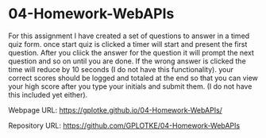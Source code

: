 # 04-Homework-WebAPIs

For this assignment I have created a set of questions to answer in a timed quiz form. once start quiz is clicked a timer will start and present the first question. After you cliick the answer for the question it will prompt the next question and so on until you are done. If the wrong answer is clicked the time will reduce by 10 seconds (I do not have this functionality). your correct scores should be logged and totaled at the end so that you can view your high score after you type your initials and submit them. (I do not have this included yet either). 

Webpage URL: https://gplotke.github.io/04-Homework-WebAPIs/

Repository URL: https://github.com/GPLOTKE/04-Homework-WebAPIs